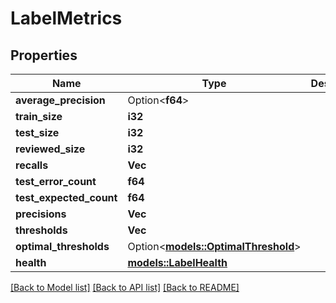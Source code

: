 # LabelMetrics

## Properties

Name | Type | Description | Notes
------------ | ------------- | ------------- | -------------
**average_precision** | Option<**f64**> |  | 
**train_size** | **i32** |  | 
**test_size** | **i32** |  | 
**reviewed_size** | **i32** |  | 
**recalls** | **Vec<f64>** |  | 
**test_error_count** | **f64** |  | 
**test_expected_count** | **f64** |  | 
**precisions** | **Vec<f64>** |  | 
**thresholds** | **Vec<f64>** |  | 
**optimal_thresholds** | Option<[**models::OptimalThreshold**](OptimalThreshold.md)> |  | 
**health** | [**models::LabelHealth**](LabelHealth.md) |  | 

[[Back to Model list]](../README.md#documentation-for-models) [[Back to API list]](../README.md#documentation-for-api-endpoints) [[Back to README]](../README.md)


